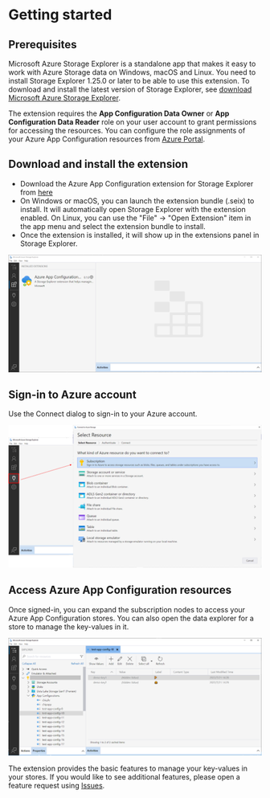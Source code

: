 # Getting started

## Prerequisites

Microsoft Azure Storage Explorer is a standalone app that makes it easy to work with Azure Storage data on Windows, macOS and Linux. You need to install Storage Explorer 1.25.0 or later to be able to use this extension. To download and install the latest version of Storage Explorer, see [download Microsoft Azure Storage Explorer](https://azure.microsoft.com/features/storage-explorer/).

The extension requires the **App Configuration Data Owner** or **App Configuration Data Reader** role on your user account to grant permissions for accessing the resources. You can configure the role assignments of your Azure App Configuration resources from [Azure Portal](https://portal.azure.com).

## Download and install the extension

- Download the Azure App Configuration extension for Storage Explorer from [here](https://127.0.0.1)
- On Windows or macOS, you can launch the extension bundle (.seix) to install. It will automatically open Storage Explorer with the extension enabled. On Linux, you can use the "File" → "Open Extension" item in the app menu and select the extension bundle to install.
- Once the extension is installed, it will show up in the extensions panel in Storage Explorer.

![Installed extension](./images/InsatlledExtension.PNG)

## Sign-in to Azure account

Use the Connect dialog to sign-in to your Azure account.

![Sign-in Dialog](./images/SignInCombined.png)

## Access Azure App Configuration resources

Once signed-in, you can expand the subscription nodes to access your Azure App Configuration stores. You can also open the data explorer for a store to manage the key-values in it.

![Extension tree explorer](./images/ExtensionTreeExplorer.PNG)

 The extension provides the basic features to manage your key-values in your stores. If you would like to see additional features, please open a feature request using [Issues](link_to_issues_with_feature_request_template).